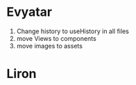 # Evyatar

1. Change history to useHistory in all files
2. move Views to components
3. move images to assets

# Liron